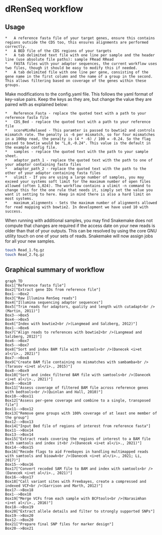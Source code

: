 # dRenSeq workflow

## Usage

    *   A reference fasta file of your target genes, ensure this contains regions outside the CDS too, this ensures alignments are performed correctly.  
    *   A BED file of the CDS regions of your targets  
    *   A tab delimited text file with one line per sample and the header line (use absolute file paths): sample FRead RRead  
    *   FASTA files with your adaptor sequences, the current workflow uses two files, though it should be easy to modify this if needed.  
    *   A tab delimited file with one line per gene, consisting of the gene name in the first column and the name of a group in the second. This allows filtering based on coverage of the genes within these groups.

Make modifications to the config.yaml file.
This follows the yaml format of key-value pairs.
Keep the keys as they are, but change the value they are paired with as explained below:

    *   Reference_Fasta - replace the quoted text with a path to your reference fasta file  
    *   CDS_Bed - replace the quoted text with a path to your reference file  
    *   scoreMinRelaxed - This paramter is passed to bowtie2 and controls mismatch rate. The penalty is -6 per mismatch, so for four mismatches in a 100bp read, the penalty is (4 * -6) / 100 = -0.24. So the flag passed to bowtie would be "L,0,-0.24". This value is the default in the example config file.
    *   samples - replace the quoted text with the path to your sample sheet.
    *   adaptor_path_1 - replace the quoted text with the path to one of your adaptor containing fasta files
    *   adaptor_path_2 - replace the quoted text with the path to the other of your adaptor containing fasta files  
    *   ulimit - If you are using a large number of samples, you may exceed your systems soft limit for the maximum number of open files allowed (often 1,024). The workflow contains a ulimit -n command to change this for the one rule that needs it, simply set the value you want it setting to here. Keep in mind there is also a hard limit on most systems.
    *   maximum_alignments - Sets the maximum number of alignments allowed for read mapping with bowtie2. In development we have used 10 with success.

When running with additional samples, you may find Snakemake does not compute that changes are required if the access date on your new reads is older than that of your outputs. This can be resolved by using the core GNU utility touch on one of your sets of reads. Snakemake will now assign jobs for all your new samples.

```bash
touch Read_1.fq.gz
touch Read_2.fq.gz
```

## Graphical summary of workflow

```mermaid
graph TD
Box1["Reference fasta file"]
Box2["Extract gene IDs from reference file"]
Box1-->Box2
Box3["Raw Illumina RenSeq reads"]
Box4["Illumina sequencing adaptor sequences"]
Box5["Trim reads for adaptors, quality and length with cutadapt<br />(Martin, 2011)"]
Box3-->Box5
Box4-->Box5
Box6["Index with bowtie2<br />(Langmead and Salzberg, 2012)"]
Box1-->Box6
Box7["Align reads to references with bowtie2<br />(Langmead and Salzberg, 2012)"]
Box6-->Box7
Box5-->Box7
Box8["Sort and index BAM file with samtools<br />(Danecek <i>et al</i>., 2021)"]
Box7-->Box8
Box9["Create BAM file containing no mismatches with sambamba<br />(Tarasov <i>et al</i>., 2015)"]
Box8-->Box9
Box10["Sort and index filtered BAM file with samtools<br />(Danecek <i>et al</i>., 2021)"]
Box9-->Box10
Box11["Assess coverage of filtered BAM file across reference genes with bedtools<br />(Quinlan and Hall, 2010)"]
Box10-->Box11
Box12["Assess per-gene coverage and combine to a single, transposed file"]
Box11-->Box12
Box13["Remove gene groups with 100% coverage of at least one member of the group"]
Box12-->Box13
Box14["Input Bed file of regions of interest from reference fasta"]
Box11-->Box14
Box13-->Box14
Box15["Extract reads covering the regions of interest to a BAM file with samtools and index it<br />(Danecek <i>et al</i>., 2021)"]
Box14-->Box15
Box16["Recode flags to aid Freebayes in handling multimapped reads with samtools and bioawk<br />(Danecek <i>et al</i>., 2021; Li, 2017)"]
Box15-->Box16
Box17["Convert recoded SAM file to BAM and index with samtools<br />(Danecek <i>et al</i>., 2021)"]
Box16-->Box17
Box18["Call variant sites with Freebayes, create a compressed and indexed VCF<br />(Garrison and Marth, 2012)"]
Box17-->Box18
Box1-->Box18
Box19["Merge VCFs from each sample with BCFtools<br />(Narasimhan <i>et al</i>., 2016)"]
Box18-->Box19
Box20["Extract allele details and filter to strongly supported SNPs"]
Box19-->Box20
Box12-->Box20
Box21["Prepare final SNP files for marker design"]
Box20-->Box21
```
